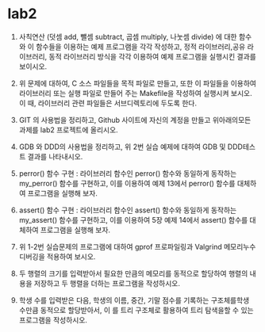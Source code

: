 # lab2

1. 사칙연산 (덧셈 add, 뺄셈 subtract, 곱셈 multiply, 나눗셈 divide) 에 대한 함수와 이 함수들을 이용하는 예제 프로그램을 각각 작성하고, 
   정적 라이브러리,공유 라이브러리, 동적 라이브러리 방식을 각각 이용하여 예제 프로그램을 실행시킨 결과를 보이시오.
   
2. 위 문제에 대하여, C 소스 파일들을 목적 파일로 만들고, 또한 이 파일들을 이용하여 라이브러리 또는 실행 파일로 만들어 주는 Makefile을 작성하여 실행시켜 보시오. 
이 때, 라이브러리 관련 파일들은 서브디렉토리에 두도록 한다.

3. GIT 의 사용법을 정리하고, Github 사이트에 자신의 계정을 만들고 위아래의모든 과제를 lab2 프로젝트에 올리시오.

4. GDB 와 DDD의 사용법을 정리하고, 위 2번 실습 예제에 대하여 GDB 및 DDD테스트 결과를 나타내시오.

5. perror() 함수 구현 : 라이브러리 함수인 perror() 함수와 동일하게 동작하는my_perror() 함수를 구현하고, 이를 이용하여 예제 13에서 perror() 함수를 대체하여 프로그램을 실행해 보자.

6. assert() 함수 구현 : 라이브러리 함수인 assert() 함수와 동일하게 동작하는my_assert() 함수를 구현하고, 이를 이용하여 5장 예제 14에서 assert() 함수를 대체하여 프로그램을 실행해 보자.

7. 위 1-2번 실습문제의 프로그램에 대하여 gprof 프로파일링과 Valgrind 메모리누수 디버깅을 적용하여 보시오.

8. 두 행렬의 크기를 입력받아서 필요한 만큼의 메모리를 동적으로 할당하여 행렬의 내용을 저장하고 두 행렬을 더하는 프로그램을 작성하시오.

9. 학생 수를 입력받은 다음, 학생의 이름, 중간, 기말 점수를 기록하는 구조체를학생 수만큼 동적으로 할당받아서, 이
   를 트리 구조체로 활용하여 트리 탐색을할 수 있는 프로그램을 작성하시오.

